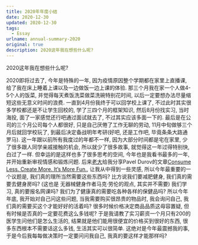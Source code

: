 ```yaml
---
title: 2020年年度小结
date: 2020-12-30
updated: 2020-12-30
tags:
  - Essay
urlname: annual-summary-2020
original: true
description: 2020这年我在想些什么呢? 
---
```

2020这年我在想些什么呢? 
<!--more-->
2020即将过去了, 今年是特殊的一年, 因为疫情原因整个学期都在家里上直播课, 给了我在床上睡着上课以及一边做饭一边上课的体验. 那三个月我在家一个人做4-5个人的饭菜, 并觉得每天煮饭洗菜做菜洗碗特别花时间, 以后一定要想办法尽量缩短这些无意义时间的浪费. 一直到4月份我终于可以回学校上课了, 不过此时其实很多学校都还是不让学生回校的, 学了三四个月的框架知识, 然后8月份找实习, 当时海投, 面了一家感觉还行吧通过面试就去了, 不过其实应该多面一下的. 最后是在公司的三个月公司每个人都很好, 只是自己厌倦了工作无聊的劳动, 11月中旬做够三个月后就回学校玩了, 到最后决定备战明年考研(好吧, 还是工作吧, 毕竟条条大路通罗马). 
这一年跟以前所有我度过的年都不一样, 因为大部分时间都是宅在家里, 少了很多跟人同学亲戚接触的机会, 所以就少了很多故事, 就觉得这一年过得特别快, 白过了一样. 但幸运的是这样也多了很多思考的空间, 今年也是我看书最多的一年, 并开始重新审视情感和锻炼问题. 后来[老大](https://vincent1q84.github.io/)给我分享Pavel Durov的文章[Consume Less. Create More. It’s More Fun.](https://telegra.ph/Consume-Less-Create-More-Its-More-Fun-12-04), 让我从中得到一些灵感, 所以今年最重要的一个议题是, 我们真的理所当然需要这些东西吗? 比方说我们要减肥健身, 我们真的需要去健身房吗? (这也是 无器械健身作者马克·劳伦的观点, 其实并不需要) 我们学习, 真的要报名网课吗? 我们为了健康真的需要吃各种各样的保健品吗? 所以今年年底, 我开始对自己问这些问题, 当我需要购买很昂贵的物品时, 我会询问自己, 我们真的需要买这个才能好好的活着吗? 很多时候价格决定商品品质这毋容置疑, 但有时候是否真的一定要花费这么多钱呢? 于是我请教了实习薪资一个月只有200的医学生问他们是怎么生活的, 结果就是他们能用很便宜的价格买到很好的东西, 很多东西根本不需要话这么多钱, 生活其实可以很简单. 这绝对是今年最震撼我的事, 于是今后我每每做决策时一定要问问我自己, 我真的要这样才能那样吗? 